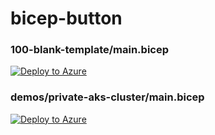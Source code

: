 # bicep-button

<!-- http://localhost:7071/api/Deploy?uri=https://raw.githubusercontent.com/Azure/azure-quickstart-templates/master/demos/private-aks-cluster/main.bicep -->

### 100-blank-template/main.bicep
[![Deploy to Azure](https://aka.ms/deploytoazurebutton)](https://portal.azure.com/#create/Microsoft.Template/uri/https%3A%2F%2Fbicepbutton.azurewebsites.net%2Fapi%2FDeploy%3Furi%3Dhttps%3A%2F%2Fraw.githubusercontent.com%2FAzure%2Fazure-quickstart-templates%2Fmaster%2F100-blank-template%2Fmain.bicep)

### demos/private-aks-cluster/main.bicep
[![Deploy to Azure](https://aka.ms/deploytoazurebutton)](https://portal.azure.com/#create/Microsoft.Template/uri/https%3A%2F%2Fbicepbutton.azurewebsites.net%2Fapi%2FDeploy%3Furi%3Dhttps%3A%2F%2Fraw.githubusercontent.com%2FAzure%2Fazure-quickstart-templates%2Fmaster%2Fdemos%2Fprivate-aks-cluster%2Fmain.bicep)